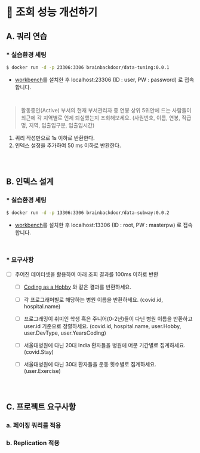 # 🚀 조회 성능 개선하기

## A. 쿼리 연습

### * 실습환경 세팅

```sh
$ docker run -d -p 23306:3306 brainbackdoor/data-tuning:0.0.1
```
- [workbench](https://www.mysql.com/products/workbench/)를 설치한 후 localhost:23306 (ID : user, PW : password) 로 접속합니다.

<div style="line-height:1em"><br style="clear:both" ></div>

> 활동중인(Active) 부서의 현재 부서관리자 중 연봉 상위 5위안에 드는 사람들이 최근에 각 지역별로 언제 퇴실했는지 조회해보세요.
(사원번호, 이름, 연봉, 직급명, 지역, 입출입구분, 입출입시간)

1. 쿼리 작성만으로 1s 이하로 반환한다.
2. 인덱스 설정을 추가하여 50 ms 이하로 반환한다.

<div style="line-height:1em"><br style="clear:both" ></div>
<div style="line-height:1em"><br style="clear:both" ></div>


## B. 인덱스 설계

### * 실습환경 세팅

```sh
$ docker run -d -p 13306:3306 brainbackdoor/data-subway:0.0.2
```
- [workbench](https://www.mysql.com/products/workbench/)를 설치한 후 localhost:13306 (ID : root, PW : masterpw) 로 접속합니다.

<div style="line-height:1em"><br style="clear:both" ></div>

### * 요구사항

- [ ] 주어진 데이터셋을 활용하여 아래 조회 결과를 100ms 이하로 반환

    - [ ] [Coding as a  Hobby](https://insights.stackoverflow.com/survey/2018#developer-profile-_-coding-as-a-hobby) 와 같은 결과를 반환하세요.

    - [ ] 각 프로그래머별로 해당하는 병원 이름을 반환하세요.  (covid.id, hospital.name)

    - [ ] 프로그래밍이 취미인 학생 혹은 주니어(0-2년)들이 다닌 병원 이름을 반환하고 user.id 기준으로 정렬하세요. (covid.id, hospital.name, user.Hobby, user.DevType, user.YearsCoding)

    - [ ] 서울대병원에 다닌 20대 India 환자들을 병원에 머문 기간별로 집계하세요. (covid.Stay)

    - [ ] 서울대병원에 다닌 30대 환자들을 운동 횟수별로 집계하세요. (user.Exercise)

<div style="line-height:1em"><br style="clear:both" ></div>
<div style="line-height:1em"><br style="clear:both" ></div>

## C. 프로젝트 요구사항

### a. 페이징 쿼리를 적용 

### b. Replication 적용 
